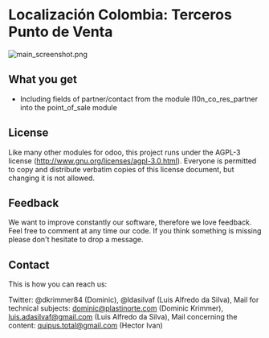 Localización Colombia: Terceros Punto de Venta
======

![main_screenshot.png](http://www.plastinorte.com/images/main_screenshot.png)

What you get
-----------------
- Including fields of partner/contact from the module l10n_co_res_partner
  into the point_of_sale module

License
-----------------
Like many other modules for odoo, this project runs under the AGPL-3 license (http://www.gnu.org/licenses/agpl-3.0.html).
Everyone is permitted to copy and distribute verbatim copies of this license document, but changing it is not allowed.


Feedback
-----------------
We want to improve constantly our software, therefore we love feedback. Feel free to comment at any time our code.
If you think something is missing please don't hesitate to drop a message.


Contact
-----------------
This is how you can reach us:

Twitter: @dkrimmer84 (Dominic), @ldasilvaf (Luis Alfredo da Silva),
Mail for technical subjects: dominic@plastinorte.com (Dominic Krimmer),
                             luis.adasilvaf@gmail.com (Luis Alfredo da Silva),
Mail concerning the content: quipus.total@gmail.com (Hector Ivan)
